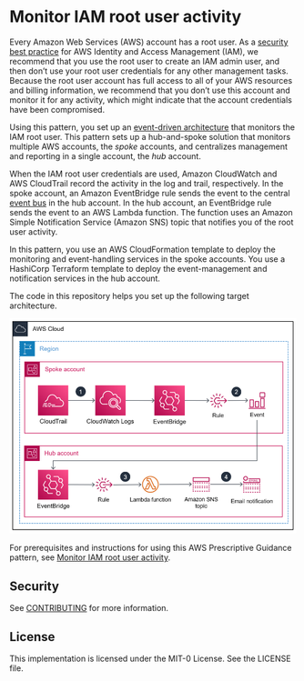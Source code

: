 # Monitor IAM root user activity

Every Amazon Web Services (AWS) account has a root user. As a [security best practice](https://docs.aws.amazon.com/IAM/latest/UserGuide/best-practices.html) for AWS Identity and Access Management (IAM), we recommend that you use the root user to create an IAM admin user, and then don’t use your root user credentials for any other management tasks. Because the root user account has full access to all of your AWS resources and billing information, we recommend that you don’t use this account and monitor it for any activity, which might indicate that the account credentials have been compromised.

Using this pattern, you set up an [event-driven architecture](https://aws.amazon.com/event-driven-architecture/) that monitors the IAM root user. This pattern sets up a hub-and-spoke solution that monitors multiple AWS accounts, the _spoke_ accounts, and centralizes management and reporting in a single account, the _hub_ account.

When the IAM root user credentials are used, Amazon CloudWatch and AWS CloudTrail record the activity in the log and trail, respectively. In the spoke account, an Amazon EventBridge rule sends the event to the central [event bus](https://docs.aws.amazon.com/eventbridge/latest/userguide/eb-event-bus.html) in the hub account. In the hub account, an EventBridge rule sends the event to an AWS Lambda function. The function uses an Amazon Simple Notification Service (Amazon SNS) topic that notifies you of the root user activity.

In this pattern, you use an AWS CloudFormation template to deploy the monitoring and event-handling services in the spoke accounts. You use a HashiCorp Terraform template to deploy the event-management and notification services in the hub account.

The code in this repository helps you set up the following target architecture.

![RootActivityMonitor](RootActivityMonitor.png)

For prerequisites and instructions for using this AWS Prescriptive Guidance pattern, see [Monitor IAM root user activity](https://docs.aws.amazon.com/prescriptive-guidance/latest/patterns/monitor-iam-root-user-activity.html).

## Security

See [CONTRIBUTING](CONTRIBUTING.md#security-issue-notifications) for more information.

## License

This implementation is licensed under the MIT-0 License. See the LICENSE file.